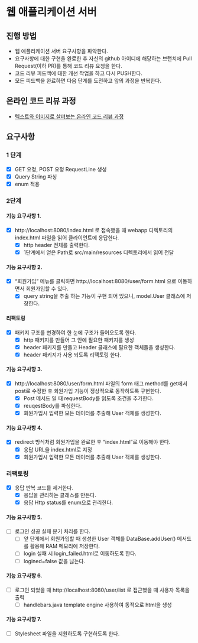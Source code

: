 # 웹 애플리케이션 서버
## 진행 방법
* 웹 애플리케이션 서버 요구사항을 파악한다.
* 요구사항에 대한 구현을 완료한 후 자신의 github 아이디에 해당하는 브랜치에 Pull Request(이하 PR)를 통해 코드 리뷰 요청을 한다.
* 코드 리뷰 피드백에 대한 개선 작업을 하고 다시 PUSH한다.
* 모든 피드백을 완료하면 다음 단계를 도전하고 앞의 과정을 반복한다.

## 온라인 코드 리뷰 과정
* [텍스트와 이미지로 살펴보는 온라인 코드 리뷰 과정](https://github.com/next-step/nextstep-docs/tree/master/codereview)

## 요구사항
### 1 단계
- [x] GET 요청, POST 요청 RequestLine 생성
- [x] Query String 파싱
- [x] enum 적용

### 2단계
#### 기능 요구사항 1. 
- [x] http://localhost:8080/index.html 로 접속했을 때 webapp 디렉토리의 index.html 파일을 읽어 클라이언트에 응답한다.
  - [x] http header 전체를 출력한다.
  - [x] 1단계에서 얻은 Path로 src/main/resources 디렉토리에서 읽어 전달
#### 기능 요구사항 2. 
- [x] “회원가입” 메뉴를 클릭하면 http://localhost:8080/user/form.html 으로 이동하면서 회원가입할 수 있다.
  - [x] query string을 추출 하는 기능이 구현 되어 있으니, model.User 클래스에 저장한다.
#### 리팩토링
- [x] 패키지 구조를 변경하여 한 눈에 구조가 들어오도록 한다.
  - [x] http 패키지를 만들어 그 안에 필요한 패키지를 생성
  - [x] header 패키지를 만들고 Header 클래스에 필요한 객체들을 생성한다.
  - [x] header 패키지가 사용 되도록 리팩토링 한다.
#### 기능 요구사항 3.
- [x] http://localhost:8080/user/form.html 파일의 form 태그 method를 get에서 post로 수정한 후 회원가입 기능이 정상적으로 동작하도록 구현한다.
  - [x] Post 메서드 일 때 requestBody를 읽도록 조건을 추가한다.
  - [x] reuqestBody를 파싱한다.
  - [x] 회원가입시 입력한 모든 데이터를 추출해 User 객체를 생성한다.
#### 기능 요구사항 4.
- [x] redirect 방식처럼 회원가입을 완료한 후 “index.html”로 이동해야 한다.
  - [x] 응답 URL을 index.html로 지정
  - [x] 회원가입시 입력한 모든 데이터를 추출해 User 객체를 생성한다.
### 리팩토링
- [x] 응답 반복 코드를 제거한다.
  - [x] 응답을 관리하는 클래스를 만든다.
  - [x] 응답 Http status를 enum으로 관리한다.
#### 기능 요구사항 5.
- [ ] 로그인 성공 실패 분기 처리를 한다.
  - [ ] 앞 단계에서 회원가입할 때 생성한 User 객체를 DataBase.addUser() 메서드를 활용해 RAM 메모리에 저장한다.
  - [ ] login 실패 시 login_failed.html로 이동하도록 한다.
  - [ ] logined=false 값을 넎는다.
#### 기능 요구사항 6.
- [ ] 로그인 되었을 때 http://localhost:8080/user/list 로 접근했을 때 사용자 목록을 출력
  - [ ] handlebars.java template engine 사용하여 동적으로 html을 생성
#### 기능 요구사항 7.
- [ ] Stylesheet 파일을 지원하도록 구현하도록 한다.
  